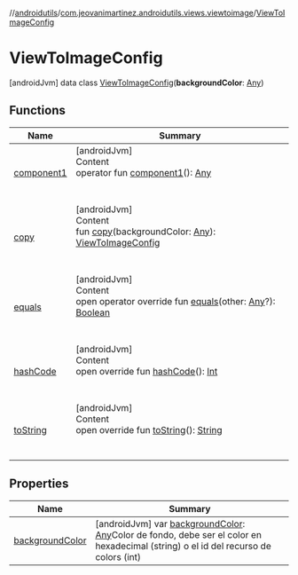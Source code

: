 //[androidutils](../../index.md)/[com.jeovanimartinez.androidutils.views.viewtoimage](../index.md)/[ViewToImageConfig](index.md)



# ViewToImageConfig  
 [androidJvm] data class [ViewToImageConfig](index.md)(**backgroundColor**: [Any](https://kotlinlang.org/api/latest/jvm/stdlib/kotlin/-any/index.html))   


## Functions  
  
|  Name|  Summary| 
|---|---|
| <a name="com.jeovanimartinez.androidutils.views.viewtoimage/ViewToImageConfig/component1/#/PointingToDeclaration/"></a>[component1](component1.md)| <a name="com.jeovanimartinez.androidutils.views.viewtoimage/ViewToImageConfig/component1/#/PointingToDeclaration/"></a>[androidJvm]  <br>Content  <br>operator fun [component1](component1.md)(): [Any](https://kotlinlang.org/api/latest/jvm/stdlib/kotlin/-any/index.html)  <br><br><br>
| <a name="com.jeovanimartinez.androidutils.views.viewtoimage/ViewToImageConfig/copy/#kotlin.Any/PointingToDeclaration/"></a>[copy](copy.md)| <a name="com.jeovanimartinez.androidutils.views.viewtoimage/ViewToImageConfig/copy/#kotlin.Any/PointingToDeclaration/"></a>[androidJvm]  <br>Content  <br>fun [copy](copy.md)(backgroundColor: [Any](https://kotlinlang.org/api/latest/jvm/stdlib/kotlin/-any/index.html)): [ViewToImageConfig](index.md)  <br><br><br>
| <a name="kotlin/Any/equals/#kotlin.Any?/PointingToDeclaration/"></a>[equals](../../com.jeovanimartinez.androidutils.web/-system-web-browser/index.md#%5Bkotlin%2FAny%2Fequals%2F%23kotlin.Any%3F%2FPointingToDeclaration%2F%5D%2FFunctions%2F-1006092240)| <a name="kotlin/Any/equals/#kotlin.Any?/PointingToDeclaration/"></a>[androidJvm]  <br>Content  <br>open operator override fun [equals](../../com.jeovanimartinez.androidutils.web/-system-web-browser/index.md#%5Bkotlin%2FAny%2Fequals%2F%23kotlin.Any%3F%2FPointingToDeclaration%2F%5D%2FFunctions%2F-1006092240)(other: [Any](https://kotlinlang.org/api/latest/jvm/stdlib/kotlin/-any/index.html)?): [Boolean](https://kotlinlang.org/api/latest/jvm/stdlib/kotlin/-boolean/index.html)  <br><br><br>
| <a name="kotlin/Any/hashCode/#/PointingToDeclaration/"></a>[hashCode](../../com.jeovanimartinez.androidutils.web/-system-web-browser/index.md#%5Bkotlin%2FAny%2FhashCode%2F%23%2FPointingToDeclaration%2F%5D%2FFunctions%2F-1006092240)| <a name="kotlin/Any/hashCode/#/PointingToDeclaration/"></a>[androidJvm]  <br>Content  <br>open override fun [hashCode](../../com.jeovanimartinez.androidutils.web/-system-web-browser/index.md#%5Bkotlin%2FAny%2FhashCode%2F%23%2FPointingToDeclaration%2F%5D%2FFunctions%2F-1006092240)(): [Int](https://kotlinlang.org/api/latest/jvm/stdlib/kotlin/-int/index.html)  <br><br><br>
| <a name="kotlin/Any/toString/#/PointingToDeclaration/"></a>[toString](../../com.jeovanimartinez.androidutils.web/-system-web-browser/index.md#%5Bkotlin%2FAny%2FtoString%2F%23%2FPointingToDeclaration%2F%5D%2FFunctions%2F-1006092240)| <a name="kotlin/Any/toString/#/PointingToDeclaration/"></a>[androidJvm]  <br>Content  <br>open override fun [toString](../../com.jeovanimartinez.androidutils.web/-system-web-browser/index.md#%5Bkotlin%2FAny%2FtoString%2F%23%2FPointingToDeclaration%2F%5D%2FFunctions%2F-1006092240)(): [String](https://kotlinlang.org/api/latest/jvm/stdlib/kotlin/-string/index.html)  <br><br><br>


## Properties  
  
|  Name|  Summary| 
|---|---|
| <a name="com.jeovanimartinez.androidutils.views.viewtoimage/ViewToImageConfig/backgroundColor/#/PointingToDeclaration/"></a>[backgroundColor](background-color.md)| <a name="com.jeovanimartinez.androidutils.views.viewtoimage/ViewToImageConfig/backgroundColor/#/PointingToDeclaration/"></a> [androidJvm] var [backgroundColor](background-color.md): [Any](https://kotlinlang.org/api/latest/jvm/stdlib/kotlin/-any/index.html)Color de fondo, debe ser el color en hexadecimal (string) o el id del recurso de colors (int)   <br>

